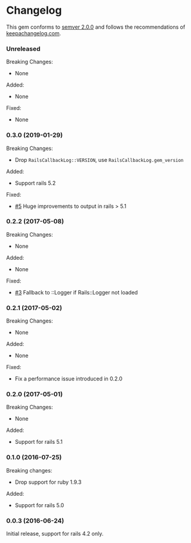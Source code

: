 # Changelog

This gem conforms to [semver 2.0.0][1] and follows the recommendations of
[keepachangelog.com][2].

### Unreleased

Breaking Changes:

- None

Added:

- None

Fixed:

- None

### 0.3.0 (2019-01-29)

Breaking Changes:

- Drop `RailsCallbackLog::VERSION`, use `RailsCallbackLog.gem_version`

Added:

- Support rails 5.2

Fixed:

- [#5](https://github.com/jaredbeck/rails-callback_log/pull/5)
  Huge improvements to output in rails > 5.1

### 0.2.2 (2017-05-08)

Breaking Changes:

- None

Added:

- None

Fixed:

- [#3](https://github.com/jaredbeck/rails-callback_log/pull/3)
  Fallback to ::Logger if Rails::Logger not loaded

### 0.2.1 (2017-05-02)

Breaking Changes:

- None

Added:

- None

Fixed:

- Fix a performance issue introduced in 0.2.0

### 0.2.0 (2017-05-01)

Breaking Changes:

- None

Added:

- Support for rails 5.1

### 0.1.0 (2016-07-25)

Breaking changes:

- Drop support for ruby 1.9.3

Added:

- Support for rails 5.0

### 0.0.3 (2016-06-24)

Initial release, support for rails 4.2 only.

[1]: http://semver.org/
[2]: http://keepachangelog.com/
